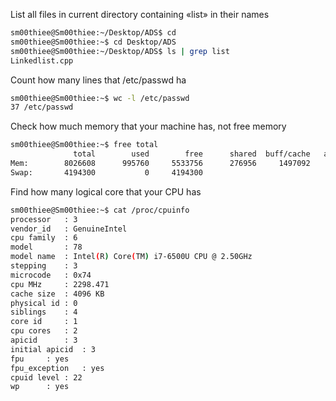 List all files in current directory containing «list» in their
names
```bash
sm00thiee@Sm00thiee:~/Desktop/ADS$ cd
sm00thiee@Sm00thiee:~$ cd Desktop/ADS
sm00thiee@Sm00thiee:~/Desktop/ADS$ ls | grep list
Linkedlist.cpp
```

Count how many lines that /etc/passwd ha
```bash
sm00thiee@Sm00thiee:~$ wc -l /etc/passwd
37 /etc/passwd
```

Check how much memory that your machine has, not free
memory
```bash
sm00thiee@Sm00thiee:~$ free total
              total        used        free      shared  buff/cache   available
Mem:        8026608      995760     5533756      276956     1497092     6499808
Swap:       4194300           0     4194300
```

Find how many logical core that your CPU has
```bash
sm00thiee@Sm00thiee:~$ cat /proc/cpuinfo
processor	: 3
vendor_id	: GenuineIntel
cpu family	: 6
model		: 78
model name	: Intel(R) Core(TM) i7-6500U CPU @ 2.50GHz
stepping	: 3
microcode	: 0x74
cpu MHz		: 2298.471
cache size	: 4096 KB
physical id	: 0
siblings	: 4
core id		: 1
cpu cores	: 2
apicid		: 3
initial apicid	: 3
fpu		: yes
fpu_exception	: yes
cpuid level	: 22
wp		: yes
```
